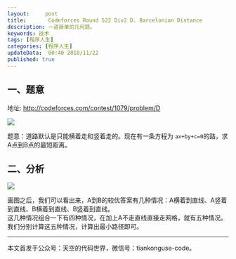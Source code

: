 ```yaml
---   
layout:     post  
title:       Codeforces Round 522 Div2 D. Barcelonian Distance   
description: 一道简单的几何题。
keywords: 技术 
tags: [程序人生]  
categories: [程序人生]  
updateData:  00:40 2018/11/22   
published: true   
---  
```


 


## 一、题意

地址: http://codeforces.com/contest/1079/problem/D  

![](https://res2018.tiankonguse.com/images/2018/11/cf-422-div2-pro-d.png)   



题意：道路默认是只能横着走和竖着走的。现在有一条方程为  `ax+by+c=0`的路，求A点到B点的最短距离。  

## 二、分析


![](https://res2018.tiankonguse.com/images/2018/11/6be8c5c3a4a57c05cbb4449f6465586d063ff6d2.png)   


画图之后，我们可以看出来，A到B的较优答案有几种情况：A横着到直线、A竖着到直线、B横着到直线、B竖着到直线。  
这几种情况组合一下有四种情况，在加上A不走直线直接走网格，就有五种情况。  
我们分别计算这五种情况，计算出最小路径即可。  



---


本文首发于公众号：天空的代码世界，微信号：tiankonguse-code。  


